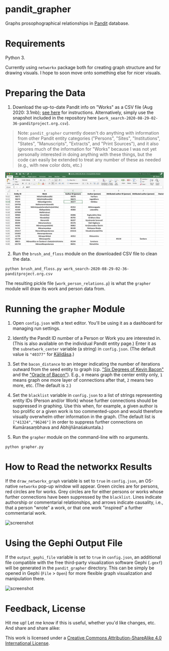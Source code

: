 # pandit_grapher

Graphs prosophographical relationships in [Pandit](https://www.panditproject.org/) database.

# Requirements

Python 3.

Currently using `networkx` package both for creating graph structure and for drawing visuals. I hope to soon move onto something else for nicer visuals.

# Preparing the Data

1. Download the up-to-date Pandit info on "Works" as a CSV file (Aug 2020: 3.1mb); [see here](https://www.panditproject.org/node/99329) for instructions. Alternatively, simply use the snapshot included in the repository here (`work_search-2020-08-29-02-36-panditproject.org.csv`).

> Note: `pandit_grapher` currently doesn't do anything with information from other Pandit entity categories ("Persons", "Sites", "Institutions", "States", "Manuscripts", "Extracts", and "Print Sources"), and it also ignores much of the information for "Works" because I was not yet personally interested in doing anything with these things, but the code can easily be extended to treat any number of these as needed (e.g., with new color dots, etc.)

![screenshot](static/works_2020_08_29_spreadsheet.png)

2. Run the `brush_and_floss` module on the downloaded CSV file to clean the data.

~~~
python brush_and_floss.py work_search-2020-08-29-02-36-panditproject.org.csv
~~~

The resulting pickle file (`work_person_relations.p`) is what the `grapher` module will draw its work and person data from.

# Running the `grapher` Module

1. Open `config.json` with a text editor. You'll be using it as a dashboard for managing run settings.

2. Identify the Pandit ID number of a Person or Work you are interested in. (This is also available on the individual Pandit entity page.) Enter it as the `subnetwork_center` variable (a string) in `config.json`. (The default value is `"40377"` for [Kālidāsa](https://www.panditproject.org/entity/40377/person).)

3. Set the `bacon_distance` to an integer indicating the number of iterations outward from the seed entity to graph (cp. ["Six Degrees of Kevin Bacon"](https://en.wikipedia.org/wiki/Six_Degrees_of_Kevin_Bacon#:~:text=Six%20Degrees%20of%20Kevin%20Bacon%20or%20%22Bacon's%20Law%22%20is%20a,and%20prolific%20actor%20Kevin%20Bacon) and the ["Oracle of Bacon"](https://oracleofbacon.org/)). E.g., `0` means graph the center entity only, `1` means graph one more layer of connections after that, `2` means two more, etc. (The default is `2`.)

3. Set the `blacklist` variable in `config.json` to a list of strings representing entity IDs (Person and/or Work) whose further connections should be suppressed in graphing. Use this when, for example, a given author is too prolific or a given work is too commented-upon and would therefore visually overwhelm other information in the graph. (The default list is `["41324","96246"]` in order to suppress further connections on Kumārasaṃbhava and Abhijñānaśakuntala.)

4. Run the `grapher` module on the command-line with no arguments.

~~~
python grapher.py
~~~

# How to Read the networkx Results

If the `draw_networkx_graph` variable is set to `true` in `config.json`, an OS-native `networkx` pop-up window will appear. Green circles are for persons, red circles are for works. Grey circles are for either persons or works whose further connections have been suppressed by the `blacklist`. Lines indicate authorship or commentarial relationships, and arrows indicate causality, i.e., that a person "wrote" a work, or that one work "inspired" a further commentarial work.

![screenshot](static/Kālidāsa_degree_2_blacklist_networkx.png)

# Using the Gephi Output File

If the `output_gephi_file` variable is set to `true` in `config.json`, an additional file compatible with the free third-party visualization software Gephi (`.gexf`) will be generated in the `pandit_grapher` directory. This can be simply be opened in Gephi (`File` > `Open`) for more flexible graph visualization and manipulation there.

![screenshot](static/Kālidāsa_degree_2_blacklist_gephi.png)

# Feedback, License

Hit me up! Let me know if this is useful, whether you'd like changes, etc. And share and share alike:

This work is licensed under a [Creative Commons Attribution-ShareAlike 4.0 International License](https://creativecommons.org/licenses/by-sa/4.0/).